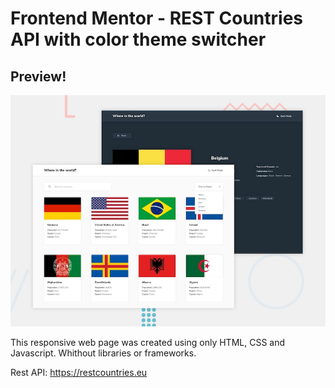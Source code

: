 # Frontend Mentor - REST Countries API with color theme switcher

## Preview! 

![Design preview for the REST Countries API with color theme switcher coding challenge](./design/desktop-preview.jpg)


This responsive web page was created using only HTML, CSS and Javascript. Whithout libraries or frameworks.

Rest API: https://restcountries.eu
